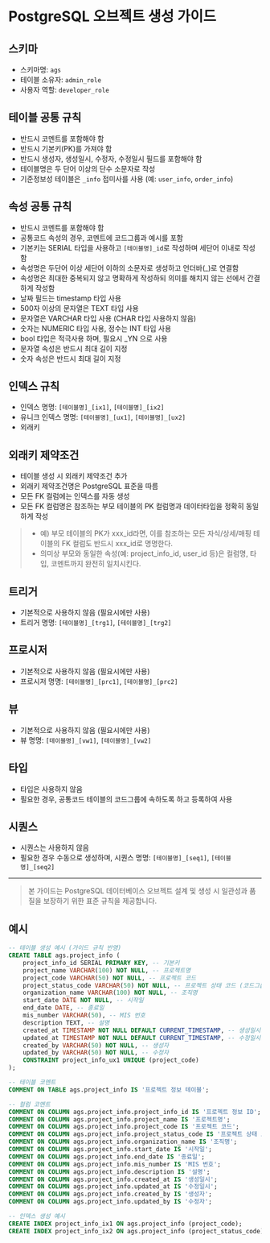 # PostgreSQL 오브젝트 생성 가이드

## 스키마
- 스키마명: `ags`
- 테이블 소유자: `admin_role`
- 사용자 역할: `developer_role`

## 테이블 공통 규칙
- 반드시 코멘트를 포함해야 함
- 반드시 기본키(PK)를 가져야 함
- 반드시 생성자, 생성일시, 수정자, 수정일시 필드를 포함해야 함
- 테이블명은 두 단어 이상의 단수 소문자로 작성
- 기준정보성 테이블은 `_info` 접미사를 사용 (예: `user_info`, `order_info`)

## 속성 공통 규칙
- 반드시 코멘트를 포함해야 함
- 공통코드 속성의 경우, 코멘트에 코드그룹과 예시를 포함
- 기본키는 SERIAL 타입을 사용하고 `[테이블명]_id`로 작성하며 세단어 이내로 작성함
- 속성명은 두단어 이상 세단어 이하의 소문자로 생성하고 언더바(_)로 연결함
- 속성명은 최대한 중복되지 않고 명확하게 작성하되 의미를 해치지 않는 선에서 간결하게 작성함
- 날짜 필드는 timestamp 타입 사용
- 500자 이상의 문자열은 TEXT 타입 사용
- 문자열은 VARCHAR 타입 사용 (CHAR 타입 사용하지 않음)
- 숫자는 NUMERIC 타입 사용, 정수는 INT 타입 사용
- bool 타입은 적극사용 하며, 필요시 _YN 으로 사용
- 문자열 속성은 반드시 최대 길이 지정
- 숫자 속성은 반드시 최대 길이 지정

## 인덱스 규칙
- 인덱스 명명: `[테이블명]_[ix1]`, `[테이블명]_[ix2]`
- 유니크 인덱스 명명: `[테이블명]_[ux1]`, `[테이블명]_[ux2]`
- 외래키

## 외래키 제약조건
- 테이블 생성 시 외래키 제약조건 추가
- 외래키 제약조건명은 PostgreSQL 표준을 따름
- 모든 FK 컬럼에는 인덱스를 자동 생성
- 모든 FK 컬럼명은 참조하는 부모 테이블의 PK 컬럼명과 데이터타입을 정확히 동일하게 작성

> - 예) 부모 테이블의 PK가 xxx_id라면, 이를 참조하는 모든 자식/상세/매핑 테이블의 FK 컬럼도 반드시 xxx_id로 명명한다.
> - 의미상 부모와 동일한 속성(예: project_info_id, user_id 등)은 컬럼명, 타입, 코멘트까지 완전히 일치시킨다.

## 트리거
- 기본적으로 사용하지 않음 (필요시에만 사용)
- 트리거 명명: `[테이블명]_[trg1]`, `[테이블명]_[trg2]`

## 프로시저
- 기본적으로 사용하지 않음 (필요시에만 사용)
- 프로시저 명명: `[테이블명]_[prc1]`, `[테이블명]_[prc2]`

## 뷰
- 기본적으로 사용하지 않음 (필요시에만 사용)
- 뷰 명명: `[테이블명]_[vw1]`, `[테이블명]_[vw2]`

## 타입
- 타입은 사용하지 않음
- 필요한 경우, 공통코드 테이블의 코드그룹에 속하도록 하고 등록하여 사용

## 시퀀스
- 시퀀스는 사용하지 않음
- 필요한 경우 수동으로 생성하며, 시퀀스 명명: `[테이블명]_[seq1]`, `[테이블명]_[seq2]`

---

> 본 가이드는 PostgreSQL 데이터베이스 오브젝트 설계 및 생성 시 일관성과 품질을 보장하기 위한 표준 규칙을 제공합니다.

## 예시
```sql
-- 테이블 생성 예시 (가이드 규칙 반영)
CREATE TABLE ags.project_info (
    project_info_id SERIAL PRIMARY KEY, -- 기본키
    project_name VARCHAR(100) NOT NULL, -- 프로젝트명
    project_code VARCHAR(50) NOT NULL, -- 프로젝트 코드
    project_status_code VARCHAR(50) NOT NULL, -- 프로젝트 상태 코드 (코드그룹: PROJECT_STATUS, 예시: PLANNED, IN_PROGRESS, COMPLETED, CANCELLED)
    organization_name VARCHAR(100) NOT NULL, -- 조직명
    start_date DATE NOT NULL, -- 시작일
    end_date DATE, -- 종료일
    mis_number VARCHAR(50), -- MIS 번호
    description TEXT, -- 설명
    created_at TIMESTAMP NOT NULL DEFAULT CURRENT_TIMESTAMP, -- 생성일시
    updated_at TIMESTAMP NOT NULL DEFAULT CURRENT_TIMESTAMP, -- 수정일시
    created_by VARCHAR(50) NOT NULL, -- 생성자
    updated_by VARCHAR(50) NOT NULL, -- 수정자
    CONSTRAINT project_info_ux1 UNIQUE (project_code)
);

-- 테이블 코멘트
COMMENT ON TABLE ags.project_info IS '프로젝트 정보 테이블';

-- 컬럼 코멘트
COMMENT ON COLUMN ags.project_info.project_info_id IS '프로젝트 정보 ID';
COMMENT ON COLUMN ags.project_info.project_name IS '프로젝트명';
COMMENT ON COLUMN ags.project_info.project_code IS '프로젝트 코드';
COMMENT ON COLUMN ags.project_info.project_status_code IS '프로젝트 상태 코드 (코드그룹: PROJECT_STATUS, 예시: PLANNED, IN_PROGRESS, COMPLETED, CANCELLED)';
COMMENT ON COLUMN ags.project_info.organization_name IS '조직명';
COMMENT ON COLUMN ags.project_info.start_date IS '시작일';
COMMENT ON COLUMN ags.project_info.end_date IS '종료일';
COMMENT ON COLUMN ags.project_info.mis_number IS 'MIS 번호';
COMMENT ON COLUMN ags.project_info.description IS '설명';
COMMENT ON COLUMN ags.project_info.created_at IS '생성일시';
COMMENT ON COLUMN ags.project_info.updated_at IS '수정일시';
COMMENT ON COLUMN ags.project_info.created_by IS '생성자';
COMMENT ON COLUMN ags.project_info.updated_by IS '수정자';

-- 인덱스 생성 예시
CREATE INDEX project_info_ix1 ON ags.project_info (project_code);
CREATE INDEX project_info_ix2 ON ags.project_info (project_status_code);
``` 